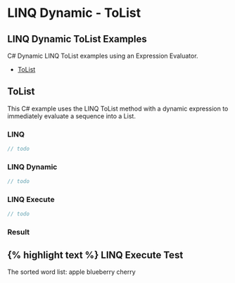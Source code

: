 # LINQ Dynamic - ToList

## LINQ Dynamic ToList Examples
C# Dynamic LINQ ToList examples using an Expression Evaluator.

- [ToList](#tolist)

## ToList
This C# example uses the LINQ ToList method with a dynamic expression to immediately evaluate a sequence into a List<T>.

### LINQ
```csharp
// todo
```

### LINQ Dynamic
```csharp
// todo
```

### LINQ Execute
```csharp
// todo
```

### Result
{% highlight text %}
LINQ Execute Test
------------------------------
The sorted word list:
apple
blueberry
cherry

```
